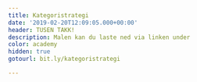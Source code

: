 ```yaml
---
title: Kategoristrategi
date: '2019-02-20T12:09:05.000+00:00'
header: TUSEN TAKK!
description: Malen kan du laste ned via linken under
color: academy
hidden: true
gotourl: bit.ly/kategoristrategi

---
```


